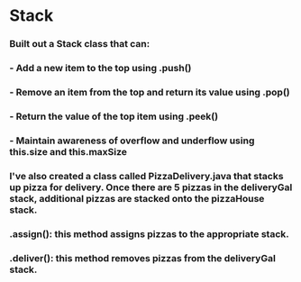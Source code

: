 # Stack
### Built out a Stack class that can:
### - Add a new item to the top using .push()
### - Remove an item from the top and return its value using .pop()
### - Return the value of the top item using .peek()
### - Maintain awareness of overflow and underflow using this.size and this.maxSize

### I've also created a class called PizzaDelivery.java that stacks up pizza for delivery. Once there are 5 pizzas in the deliveryGal stack, additional pizzas are stacked onto the pizzaHouse stack.
### .assign(): this method assigns pizzas to the appropriate stack.
### .deliver(): this method removes pizzas from the deliveryGal stack.